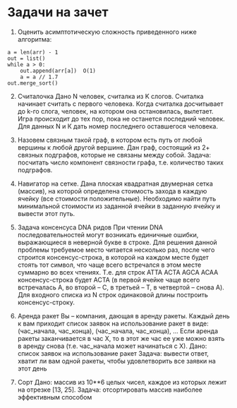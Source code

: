 # Задачи на зачет

1.	Оценить асимптотическую сложность приведенного ниже алгоритма:
```
a = len(arr) - 1
out = list()
while a > 0:
    out.append(arr[a])  O(1)
    a = a // 1.7
out.merge_sort()
```

2.	Считалочка
Дано N человек, считалка из K слогов. Считалка начинает считать с первого человека. Когда считалка досчитывает до k-го слога, человек, на котором она остановилась, вылетает. Игра происходит до тех пор, пока не останется последний человек. Для данных N и К дать номер последнего оставшегося человека.

3.	Назовем связным такой граф, в котором есть путь от любой вершины к любой другой вершине.
Дан граф, состоящий из 2+ связных подграфов, которые не связаны между собой.
Задача: посчитать число компонент связности графа, т.е. количество таких подграфов.

4.	Навигатор на сетке.
Дана плоская квадратная двумерная сетка (массив), на которой определена стоимость захода в каждую ячейку (все стоимости положительные). Необходимо найти путь минимальной стоимости из заданной ячейки в заданную ячейку и вывести этот путь.

5.	Задача консенсуса DNA ридов
При чтении DNA последовательностей могут возникать единичные ошибки, выражающиеся в неверной букве в строке. Для решения данной проблемы требуемое место читается несколько раз, после чего строится консенсус-строка, в которой на каждом месте будет стоять тот символ, что чаще всего встречался в этом месте суммарно во всех чтениях. Т.е. для строк 
ATTA
ACTA
AGCA
ACAA
консенсус-строка будет ACTA (в первой ячейке чаще всего встречалась A, во второй – C, в третьей – Т, в четвертой – снова А).
Для входного списка из N строк одинаковой длины построить консенсус-строку.

6.	Аренда ракет
Вы – компания, дающая в аренду ракеты. Каждый день к вам приходит список заявок на использование ракет в виде: (час_начала, час_конца), (час_начала, час_конца), ...
Если аренда ракеты заканчивается в час X, то в этот же час ее уже можно взять в аренду снова (т.е. час_начала может начинаться с Х).
Дано: список заявок на использование ракет
Задача: вывести ответ, хватит ли вам одной ракеты, чтобы удовлетворить все заявки на этот день
 
7.	Сорт
Дано: массив из 10**6 целых чисел, каждое из которых лежит на отрезке [13, 25].
Задача: отсортировать массив наиболее эффективным способом

